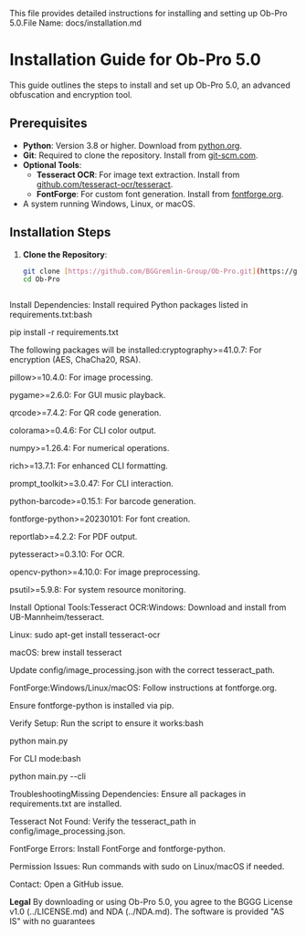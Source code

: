 This file provides detailed instructions for installing and setting up Ob-Pro 5.0.File Name: docs/installation.md

# Installation Guide for Ob-Pro 5.0

This guide outlines the steps to install and set up Ob-Pro 5.0, an advanced obfuscation and encryption tool.

## Prerequisites
- **Python**: Version 3.8 or higher. Download from [python.org](https://www.python.org/downloads/).
- **Git**: Required to clone the repository. Install from [git-scm.com](https://git-scm.com).
- **Optional Tools**:
  - **Tesseract OCR**: For image text extraction. Install from [github.com/tesseract-ocr/tesseract](https://github.com/tesseract-ocr/tesseract).
  - **FontForge**: For custom font generation. Install from [fontforge.org](https://fontforge.org).
- A system running Windows, Linux, or macOS.

## Installation Steps
1. **Clone the Repository**:
   ```bash
   git clone [https://github.com/BGGremlin-Group/Ob-Pro.git](https://github.com/BGGremlin-Group/Ob-Pro/main.git
   cd Ob-Pro



Install Dependencies:
Install required Python packages listed in requirements.txt:bash



pip install -r requirements.txt



The following packages will be installed:cryptography>=41.0.7: For encryption (AES, ChaCha20, RSA).

pillow>=10.4.0: For image processing.

pygame>=2.6.0: For GUI music playback.

qrcode>=7.4.2: For QR code generation.

colorama>=0.4.6: For CLI color output.

numpy>=1.26.4: For numerical operations.

rich>=13.7.1: For enhanced CLI formatting.

prompt_toolkit>=3.0.47: For CLI interaction.

python-barcode>=0.15.1: For barcode generation.

fontforge-python>=20230101: For font creation.

reportlab>=4.2.2: For PDF output.

pytesseract>=0.3.10: For OCR.

opencv-python>=4.10.0: For image preprocessing.

psutil>=5.9.8: For system resource monitoring.


Install Optional Tools:Tesseract OCR:Windows: Download and install from UB-Mannheim/tesseract.

Linux: sudo apt-get install tesseract-ocr

macOS: brew install tesseract

Update config/image_processing.json with the correct tesseract_path.


FontForge:Windows/Linux/macOS: Follow instructions at fontforge.org.

Ensure fontforge-python is installed via pip.


Verify Setup:
Run the script to ensure it works:bash



python main.py



For CLI mode:bash



python main.py --cli


TroubleshootingMissing Dependencies: Ensure all packages in requirements.txt are installed.

Tesseract Not Found: Verify the tesseract_path in config/image_processing.json.

FontForge Errors: Install FontForge and fontforge-python.

Permission Issues: Run commands with sudo on Linux/macOS if needed.

Contact: Open a GitHub issue.



**Legal** By downloading or using Ob-Pro 5.0, you agree to the BGGG License v1.0 (../LICENSE.md) and NDA (../NDA.md). The software is provided "AS IS" with no guarantees
